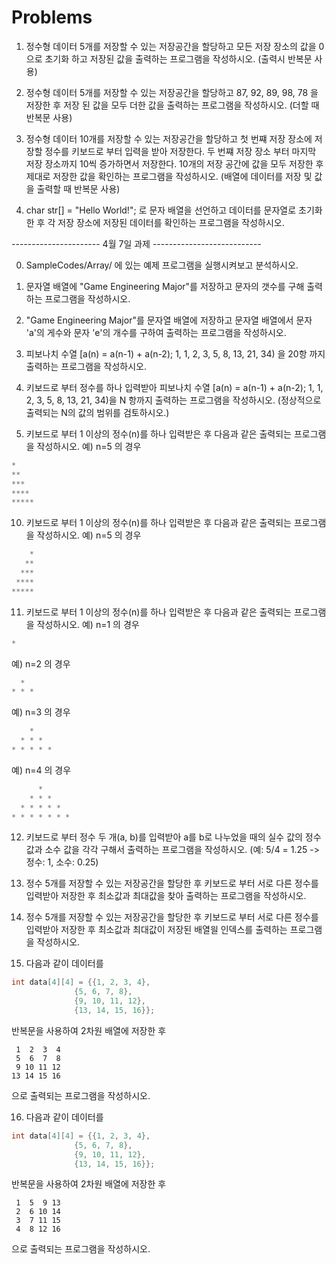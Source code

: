 # Problems



1. 정수형 데이터 5개를 저장할 수 있는 저장공간을 할당하고 모든 저장 장소의 값을 0으로 초기화 하고 저장된 값을 출력하는 프로그램을 작성하시오. (출력시 반복문 사용)

2. 정수형 데이터 5개를 저장할 수 있는 저장공간을 할당하고 87, 92, 89, 98, 78 을 저장한 후 저장 된 값을 모두 더한 값을 출력하는 프로그램을 작성하시오. (더할 때 반복문 사용)

3. 정수형 데이터 10개를 저장할 수 있는 저장공간을 할당하고 첫 번쨰 저장 장소에 저장할 정수를 키보드로 부터 입력을 받아 저장한다. 
   두 번쨰 저장 장소 부터 마지막 저장 장소까지 10씩 증가하면서 저장한다. 10개의 저장 공간에 값을 모두 저장한 후 
   제대로 저장한 값을 확인하는 프로그램을 작성하시오. (배열에 데이터를 저장 및 값을 출력할 때 반복문 사용)
   
4. char str[] = "Hello World!"; 로 문자 배열을 선언하고 데이터를 문자열로 초기화한 후 각 저장 장소에 저장된 데이터를 확인하는 프로그램을 작성하시오.

---------------------- 4월 7일 과제 ---------------------------

0. SampleCodes/Array/ 에 있는 예제 프로그램을 실행시켜보고 분석하시오.

5. 문자열 배열에 "Game Engineering Major"를 저장하고 문자의 갯수를 구해 출력하는 프로그램을 작성하시오.

6. "Game Engineering Major"를 문자열 배열에 저장하고 문자열 배열에서 문자 'a'의 게수와 문자 'e'의 개수를 구하여 출력하는 프로그램을 작성하시오. 

7. 피보나치 수열 [a(n) = a(n-1) + a(n-2); 1, 1, 2, 3, 5, 8, 13, 21, 34) 을 20항 까지 출력하는 프로그램을 작성하시오.

8. 키보드로 부터 정수를 하나 입력받아 피보나치 수열 [a(n) = a(n-1) + a(n-2); 1, 1, 2, 3, 5, 8, 13, 21, 34)을 N 항까지 출력하는 프로그램을 작성하시오. (정상적으로 출력되는 N의 값의 범위를 검토하시오.)

9. 키보드로 부터 1 이상의 정수(n)를 하나 입력받은 후 다음과 같은 출력되는 프로그램을 작성하시오. 
예) n=5 의 경우 
```c++
*
**
***
****
*****
```

10. 키보드로 부터 1 이상의 정수(n)를 하나 입력받은 후 다음과 같은 출력되는 프로그램을 작성하시오. 
예) n=5 의 경우 
```c++
    *
   **
  ***
 ****
*****
```

11. 키보드로 부터 1 이상의 정수(n)를 하나 입력받은 후 다음과 같은 출력되는 프로그램을 작성하시오. 
예) n=1 의 경우
```c++
*
```
예) n=2 의 경우
```c++
  *
* * *
```
예) n=3 의 경우
```c++
    *
  * * * 
* * * * *
```
예) n=4 의 경우
```c++
      *
    * * * 
  * * * * *
* * * * * * *
```
12. 키보드로 부터 정수 두 개(a, b)를 입력받아 a를 b로 나누었을 때의 실수 값의 정수 값과 소수 값을 각각 구해서 출력하는 프로그램을 작성하시오. (예: 5/4 = 1.25 -> 정수: 1, 소수: 0.25)

13. 정수 5개를 저장할 수 있는 저장공간을 할당한 후 키보드로 부터 서로 다른 정수를 입력받아 저장한 후 최소값과 최대값을 찾아 출력하는 프로그램을 작성하시오. 

14. 정수 5개를 저장할 수 있는 저장공간을 할당한 후 키보드로 부터 서로 다른 정수를 입력받아 저장한 후 최소값과 최대값이 저장된 배열읠 인덱스를 출력하는 프로그램을 작성하시오. 

15. 다음과 같이 데이터를 
```c++
int data[4][4] = {{1, 2, 3, 4}, 
			  {5, 6, 7, 8},
			  {9, 10, 11, 12},
			  {13, 14, 15, 16}};
```
반복문을 사용하여 2차원 배열에 저장한 후 
```
 1  2  3  4
 5  6  7  8   
 9 10 11 12
13 14 15 16
```
으로 출력되는 프로그램을 작성하시오. 

16. 다음과 같이 데이터를 
```c++
int data[4][4] = {{1, 2, 3, 4}, 
			  {5, 6, 7, 8},
			  {9, 10, 11, 12},
			  {13, 14, 15, 16}};
```
반복문을 사용하여 2차원 배열에 저장한 후 
```
 1  5  9 13
 2  6 10 14   
 3  7 11 15
 4  8 12 16
```
으로 출력되는 프로그램을 작성하시오.

